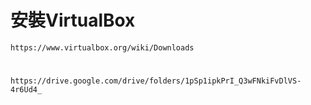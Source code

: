 # 安裝VirtualBox
```
https://www.virtualbox.org/wiki/Downloads
```

#
```
https://drive.google.com/drive/folders/1pSp1ipkPrI_Q3wFNkiFvDlVS-4r6Ud4_
```
